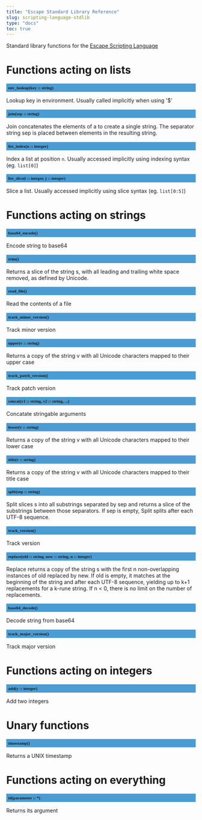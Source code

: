 ```yaml
---
title: "Escape Standard Library Reference"
slug: scripting-language-stdlib 
type: "docs"
toc: true
---
```


<style>
h2 {
  font-size: 0.8em;
  font-family: mono;
  background: #4B9CD3;
  padding: 5px;
}
</style>

Standard library functions for the [Escape Scripting Language](../scripting-language/)


# Functions acting on lists

## env_lookup(key :: string)

Lookup key in environment. Usually called implicitly when using '$'

## join(sep :: string)

Join concatenates the elements of a to create a single string. The separator string sep is placed between elements in the resulting string. 

## list_index(n :: integer)

Index a list at position `n`. Usually accessed implicitly using indexing syntax (eg. `list[0]`)

## list_slice(i :: integer, j :: integer)

Slice a list. Usually accessed implicitly using slice syntax (eg. `list[0:5]`)


# Functions acting on strings

## base64_encode()

Encode string to base64

## trim()

Returns a slice of the string s, with all leading and trailing white space removed, as defined by Unicode. 

## read_file()

Read the contents of a file

## track_minor_version()

Track minor version

## upper(v :: string)

Returns a copy of the string v with all Unicode characters mapped to their upper case

## track_patch_version()

Track patch version

## concat(v1 :: string, v2 :: string, ...)

Concatate stringable arguments

## lower(v :: string)

Returns a copy of the string v with all Unicode characters mapped to their lower case

## title(v :: string)

Returns a copy of the string v with all Unicode characters mapped to their title case

## split(sep :: string)

Split slices s into all substrings separated by sep and returns a slice of the substrings between those separators. If sep is empty, Split splits after each UTF-8 sequence.

## track_version()

Track version

## replace(old :: string, new :: string, n :: integer)

Replace returns a copy of the string s with the first n non-overlapping instances of old replaced by new. If old is empty, it matches at the beginning of the string and after each UTF-8 sequence, yielding up to k+1 replacements for a k-rune string. If n < 0, there is no limit on the number of replacements.

## base64_decode()

Decode string from base64

## track_major_version()

Track major version


# Functions acting on integers

## add(y :: integer)

Add two integers


# Unary functions

## timestamp()

Returns a UNIX timestamp


# Functions acting on everything

## id(parameter :: *)

Returns its argument

